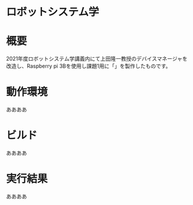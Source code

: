 # ロボットシステム学

# 概要

2021年度ロボットシステム学講義内にて上田隆一教授のデバイスマネージャを改造し、Raspberry pi 3Bを使用し課題1用に「」を製作したものです。

# 動作環境

ああああ

# ビルド

ああああ

# 実行結果

ああああ

#
